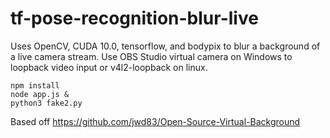 # tf-pose-recognition-blur-live

Uses OpenCV, CUDA 10.0, tensorflow, and bodypix to blur a background of a live camera stream. Use OBS Studio virtual camera on Windows to loopback video input or v4l2-loopback on linux.

```
npm install
node app.js &
python3 fake2.py
```

Based off https://github.com/jwd83/Open-Source-Virtual-Background
